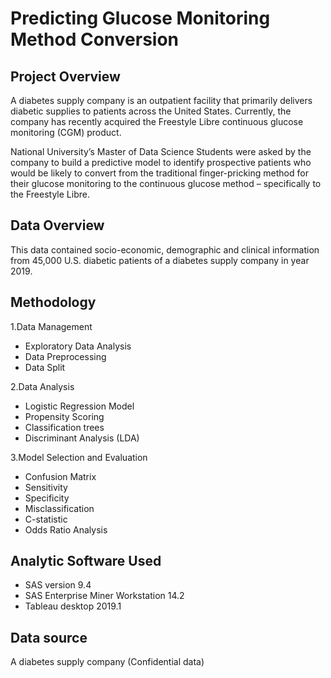 # Predicting Glucose Monitoring Method Conversion

## Project Overview

A diabetes supply company is an outpatient facility that primarily delivers diabetic supplies to patients across the United States. Currently, the company has recently acquired the Freestyle Libre continuous glucose monitoring (CGM) product.

National University’s Master of Data Science Students were asked by the company to build a predictive model to identify prospective patients who would be likely to convert from the traditional finger-pricking method for their glucose monitoring to the continuous glucose method – specifically to the Freestyle Libre. 

## Data Overview

This data contained socio-economic, demographic and clinical information from 45,000 U.S. diabetic patients of a diabetes supply company in year 2019.

## Methodology

1.Data Management
  - Exploratory Data Analysis
  - Data Preprocessing
  - Data Split

2.Data Analysis
  - Logistic Regression Model
  - Propensity Scoring 
  - Classification trees 
  - Discriminant Analysis (LDA) 

3.Model Selection and Evaluation
  - Confusion Matrix 
  - Sensitivity
  - Specificity 
  - Misclassification 
  - C-statistic 
  - Odds Ratio Analysis 
  
## Analytic Software Used

- SAS version 9.4
- SAS Enterprise Miner Workstation 14.2 
- Tableau desktop 2019.1 

## Data source

A diabetes supply company (Confidential data)
